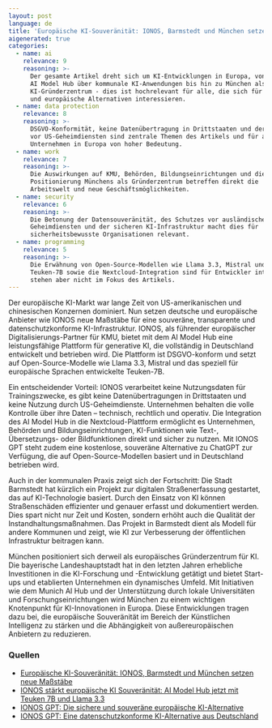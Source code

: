 ```yaml
---
layout: post
language: de
title: 'Europäische KI-Souveränität: IONOS, Barmstedt und München setzen neue Maßstäbe'
aigenerated: true
categories:
  - name: ai
    relevance: 9
    reasoning: >-
      Der gesamte Artikel dreht sich um KI-Entwicklungen in Europa, von IONOS'
      AI Model Hub über kommunale KI-Anwendungen bis hin zu München als
      KI-Gründerzentrum - dies ist hochrelevant für alle, die sich für KI-Trends
      und europäische Alternativen interessieren.
  - name: data protection
    relevance: 8
    reasoning: >-
      DSGVO-Konformität, keine Datenübertragung in Drittstaaten und der Schutz
      vor US-Geheimdiensten sind zentrale Themen des Artikels und für alle
      Unternehmen in Europa von hoher Bedeutung.
  - name: work
    relevance: 7
    reasoning: >-
      Die Auswirkungen auf KMU, Behörden, Bildungseinrichtungen und die
      Positionierung Münchens als Gründerzentrum betreffen direkt die
      Arbeitswelt und neue Geschäftsmöglichkeiten.
  - name: security
    relevance: 6
    reasoning: >-
      Die Betonung der Datensouveränität, des Schutzes vor ausländischen
      Geheimdiensten und der sicheren KI-Infrastruktur macht dies für
      sicherheitsbewusste Organisationen relevant.
  - name: programming
    relevance: 5
    reasoning: >-
      Die Erwähnung von Open-Source-Modellen wie Llama 3.3, Mistral und
      Teuken-7B sowie die Nextcloud-Integration sind für Entwickler interessant,
      stehen aber nicht im Fokus des Artikels.
---
```


Der europäische KI-Markt war lange Zeit von US-amerikanischen und chinesischen Konzernen dominiert. Nun setzen deutsche und europäische Anbieter wie IONOS neue Maßstäbe für eine souveräne, transparente und datenschutzkonforme KI-Infrastruktur. IONOS, als führender europäischer Digitalisierungs-Partner für KMU, bietet mit dem AI Model Hub eine leistungsfähige Plattform für generative KI, die vollständig in Deutschland entwickelt und betrieben wird. Die Plattform ist DSGVO-konform und setzt auf Open-Source-Modelle wie Llama 3.3, Mistral und das speziell für europäische Sprachen entwickelte Teuken-7B.

<!--more-->

Ein entscheidender Vorteil: IONOS verarbeitet keine Nutzungsdaten für Trainingszwecke, es gibt keine Datenübertragungen in Drittstaaten und keine Nutzung durch US-Geheimdienste. Unternehmen behalten die volle Kontrolle über ihre Daten – technisch, rechtlich und operativ. Die Integration des AI Model Hub in die Nextcloud-Plattform ermöglicht es Unternehmen, Behörden und Bildungseinrichtungen, KI-Funktionen wie Text-, Übersetzungs- oder Bildfunktionen direkt und sicher zu nutzen. Mit IONOS GPT steht zudem eine kostenlose, souveräne Alternative zu ChatGPT zur Verfügung, die auf Open-Source-Modellen basiert und in Deutschland betrieben wird.

Auch in der kommunalen Praxis zeigt sich der Fortschritt: Die Stadt Barmstedt hat kürzlich ein Projekt zur digitalen Straßenerfassung gestartet, das auf KI-Technologie basiert. Durch den Einsatz von KI können Straßenschäden effizienter und genauer erfasst und dokumentiert werden. Dies spart nicht nur Zeit und Kosten, sondern erhöht auch die Qualität der Instandhaltungsmaßnahmen. Das Projekt in Barmstedt dient als Modell für andere Kommunen und zeigt, wie KI zur Verbesserung der öffentlichen Infrastruktur beitragen kann.

München positioniert sich derweil als europäisches Gründerzentrum für KI. Die bayerische Landeshauptstadt hat in den letzten Jahren erhebliche Investitionen in die KI-Forschung und -Entwicklung getätigt und bietet Start-ups und etablierten Unternehmen ein dynamisches Umfeld. Mit Initiativen wie dem Munich AI Hub und der Unterstützung durch lokale Universitäten und Forschungseinrichtungen wird München zu einem wichtigen Knotenpunkt für KI-Innovationen in Europa. Diese Entwicklungen tragen dazu bei, die europäische Souveränität im Bereich der Künstlichen Intelligenz zu stärken und die Abhängigkeit von außereuropäischen Anbietern zu reduzieren.

### Quellen
- [Europäische KI-Souveränität: IONOS, Barmstedt und München setzen neue Maßstäbe](https://ki-echo.de/europaeische-ki-souveraenitaet-ionos-barmstedt-und-muenchen-setzen-neue-massstaebe/)
- [IONOS stärkt europäische KI Souveränität: AI Model Hub jetzt mit Teuken 7B und Llama 3.3](https://www.ionos.de/newsroom/news/ionos-staerkt-europaeische-ki-souveraenitaet-ai-model-hub-jetzt-mit-teuken-7b-und-llama-3-3-70b/)
- [IONOS GPT: Die sichere und souveräne europäische KI-Alternative](https://ionos.blog/ionos-gpt-die-sichere-und-souveraene-europaeische-ki-alternative-zu-chatgpt/)
- [IONOS GPT: Eine datenschutzkonforme KI-Alternative aus Deutschland](https://www.it-boltwise.de/ionos-gpt-eine-datenschutzkonforme-ki-alternative-aus-deutschland.html)
